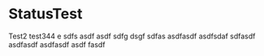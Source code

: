 # StatusTest

Test2
test344
e
sdfs
asdf
asdf
sdfg
dsgf
sdfas
asdfasdf
asdfsdaf
sdfasdf
asdfasdf
asdfasdf
asdf
fasdf
